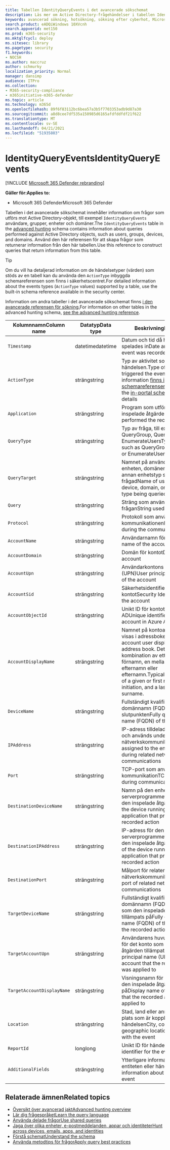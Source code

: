 ```yaml
---
title: Tabellen IdentityQueryEvents i det avancerade sökschemat
description: Läs mer om Active Directory-frågehändelser i tabellen IdentityQueryEvents i det avancerade sökschemat
keywords: avancerad sökning, hotsökning, sökning efter cyberhot, Microsoft 365 Defender, microsoft 365, m365, sökning, fråga, telemetri, schemareferens, kusto, tabell, kolumn, datatyp, beskrivning, IdentityQueryEvents, Azure AD, Active Directory, Microsoft Defender för identitet, identiteter, LDAP-frågor
search.product: eADQiWindows 10XVcnh
search.appverid: met150
ms.prod: m365-security
ms.mktglfcycl: deploy
ms.sitesec: library
ms.pagetype: security
f1.keywords:
- NOCSH
ms.author: maccruz
author: schmurky
localization_priority: Normal
manager: dansimp
audience: ITPro
ms.collection:
- M365-security-compliance
- m365initiative-m365-defender
ms.topic: article
ms.technology: m365d
ms.openlocfilehash: 89f6f83112bc6bea57a3b5f7703353adb9d87a30
ms.sourcegitcommit: a8d8cee7df535a150985d6165afdfddfdf21f622
ms.translationtype: MT
ms.contentlocale: sv-SE
ms.lasthandoff: 04/21/2021
ms.locfileid: "51935803"
---
```

# <a name="identityqueryevents"></a><span data-ttu-id="65594-104">IdentityQueryEvents</span><span class="sxs-lookup"><span data-stu-id="65594-104">IdentityQueryEvents</span></span>

[!INCLUDE [Microsoft 365 Defender rebranding](../includes/microsoft-defender.md)]


<span data-ttu-id="65594-105">**Gäller för:**</span><span class="sxs-lookup"><span data-stu-id="65594-105">**Applies to:**</span></span>
- <span data-ttu-id="65594-106">Microsoft 365 Defender</span><span class="sxs-lookup"><span data-stu-id="65594-106">Microsoft 365 Defender</span></span>

<span data-ttu-id="65594-107">Tabellen i det avancerade sökschemat innehåller information om frågor som utförs mot Active Directory-objekt, till exempel `IdentityQueryEvents` användare, grupper, enheter [](advanced-hunting-overview.md) och domäner.</span><span class="sxs-lookup"><span data-stu-id="65594-107">The `IdentityQueryEvents` table in the [advanced hunting](advanced-hunting-overview.md) schema contains information about queries performed against Active Directory objects, such as users, groups, devices, and domains.</span></span> <span data-ttu-id="65594-108">Använd den här referensen för att skapa frågor som returnerar information från den här tabellen.</span><span class="sxs-lookup"><span data-stu-id="65594-108">Use this reference to construct queries that return information from this table.</span></span>

>[!TIP]
> <span data-ttu-id="65594-109">Om du vill ha detaljerad information om de händelsetyper (värden) som stöds av en tabell kan du använda den `ActionType` inbyggda schemareferensen som finns i säkerhetscentret.</span><span class="sxs-lookup"><span data-stu-id="65594-109">For detailed information about the events types (`ActionType` values) supported by a table, use the built-in schema reference available in the security center.</span></span>

<span data-ttu-id="65594-110">Information om andra tabeller i det avancerade sökschemat finns [i den avancerade referensen för sökning.](advanced-hunting-schema-tables.md)</span><span class="sxs-lookup"><span data-stu-id="65594-110">For information on other tables in the advanced hunting schema, [see the advanced hunting reference](advanced-hunting-schema-tables.md).</span></span>

| <span data-ttu-id="65594-111">Kolumnnamn</span><span class="sxs-lookup"><span data-stu-id="65594-111">Column name</span></span> | <span data-ttu-id="65594-112">Datatyp</span><span class="sxs-lookup"><span data-stu-id="65594-112">Data type</span></span> | <span data-ttu-id="65594-113">Beskrivning</span><span class="sxs-lookup"><span data-stu-id="65594-113">Description</span></span> |
|-------------|-----------|-------------|
| `Timestamp` | <span data-ttu-id="65594-114">datetime</span><span class="sxs-lookup"><span data-stu-id="65594-114">datetime</span></span> | <span data-ttu-id="65594-115">Datum och tid då händelsen spelades in</span><span class="sxs-lookup"><span data-stu-id="65594-115">Date and time when the event was recorded</span></span> |
| `ActionType` | <span data-ttu-id="65594-116">sträng</span><span class="sxs-lookup"><span data-stu-id="65594-116">string</span></span> | <span data-ttu-id="65594-117">Typ av aktivitet som utlöste händelsen.</span><span class="sxs-lookup"><span data-stu-id="65594-117">Type of activity that triggered the event.</span></span> <span data-ttu-id="65594-118">Mer information [finns i schemareferensen](advanced-hunting-schema-tables.md?#get-schema-information-in-the-security-center) i portalen</span><span class="sxs-lookup"><span data-stu-id="65594-118">See the [in-portal schema reference](advanced-hunting-schema-tables.md?#get-schema-information-in-the-security-center) for details</span></span> |
| `Application` | <span data-ttu-id="65594-119">sträng</span><span class="sxs-lookup"><span data-stu-id="65594-119">string</span></span> | <span data-ttu-id="65594-120">Program som utförde den inspelade åtgärden</span><span class="sxs-lookup"><span data-stu-id="65594-120">Application that performed the recorded action</span></span> |
| `QueryType` | <span data-ttu-id="65594-121">sträng</span><span class="sxs-lookup"><span data-stu-id="65594-121">string</span></span> | <span data-ttu-id="65594-122">Typ av fråga, till exempel QueryGroup, QueryUser eller EnumerateUsers</span><span class="sxs-lookup"><span data-stu-id="65594-122">Type of query, such as QueryGroup, QueryUser, or EnumerateUsers</span></span> |
| `QueryTarget` | <span data-ttu-id="65594-123">sträng</span><span class="sxs-lookup"><span data-stu-id="65594-123">string</span></span> | <span data-ttu-id="65594-124">Namnet på användaren, gruppen, enheten, domänen eller någon annan enhetstyp som blir frågad</span><span class="sxs-lookup"><span data-stu-id="65594-124">Name of user, group, device, domain, or any other entity type being queried</span></span> |
| `Query` | <span data-ttu-id="65594-125">sträng</span><span class="sxs-lookup"><span data-stu-id="65594-125">string</span></span> | <span data-ttu-id="65594-126">Sträng som används för att köra frågan</span><span class="sxs-lookup"><span data-stu-id="65594-126">String used to run the query</span></span> |
| `Protocol` | <span data-ttu-id="65594-127">sträng</span><span class="sxs-lookup"><span data-stu-id="65594-127">string</span></span> | <span data-ttu-id="65594-128">Protokoll som används under kommunikationen</span><span class="sxs-lookup"><span data-stu-id="65594-128">Protocol used during the communication</span></span> |
| `AccountName` | <span data-ttu-id="65594-129">sträng</span><span class="sxs-lookup"><span data-stu-id="65594-129">string</span></span> | <span data-ttu-id="65594-130">Användarnamn för kontot</span><span class="sxs-lookup"><span data-stu-id="65594-130">User name of the account</span></span> |
| `AccountDomain` | <span data-ttu-id="65594-131">sträng</span><span class="sxs-lookup"><span data-stu-id="65594-131">string</span></span> | <span data-ttu-id="65594-132">Domän för kontot</span><span class="sxs-lookup"><span data-stu-id="65594-132">Domain of the account</span></span> |
| `AccountUpn` | <span data-ttu-id="65594-133">sträng</span><span class="sxs-lookup"><span data-stu-id="65594-133">string</span></span> | <span data-ttu-id="65594-134">Användarkontons huvudnamn (UPN)</span><span class="sxs-lookup"><span data-stu-id="65594-134">User principal name (UPN) of the account</span></span> |
| `AccountSid` | <span data-ttu-id="65594-135">sträng</span><span class="sxs-lookup"><span data-stu-id="65594-135">string</span></span> | <span data-ttu-id="65594-136">Säkerhetsidentifierare (SID) för kontot</span><span class="sxs-lookup"><span data-stu-id="65594-136">Security Identifier (SID) of the account</span></span> |
| `AccountObjectId` | <span data-ttu-id="65594-137">sträng</span><span class="sxs-lookup"><span data-stu-id="65594-137">string</span></span> | <span data-ttu-id="65594-138">Unikt ID för kontot i Azure AD</span><span class="sxs-lookup"><span data-stu-id="65594-138">Unique identifier for the account in Azure AD</span></span> |
| `AccountDisplayName` | <span data-ttu-id="65594-139">sträng</span><span class="sxs-lookup"><span data-stu-id="65594-139">string</span></span> | <span data-ttu-id="65594-140">Namnet på kontoanvändaren som visas i adressboken.</span><span class="sxs-lookup"><span data-stu-id="65594-140">Name of the account user displayed in the address book.</span></span> <span data-ttu-id="65594-141">Detta är en kombination av ett visst namn eller förnamn, en mellaninititiering och efternamn eller efternamn.</span><span class="sxs-lookup"><span data-stu-id="65594-141">Typically a combination of a given or first name, a middle initiation, and a last name or surname.</span></span> |
| `DeviceName` | <span data-ttu-id="65594-142">sträng</span><span class="sxs-lookup"><span data-stu-id="65594-142">string</span></span> | <span data-ttu-id="65594-143">Fullständigt kvalificerat domännamn (FQDN) för slutpunkten</span><span class="sxs-lookup"><span data-stu-id="65594-143">Fully qualified domain name (FQDN) of the endpoint</span></span> |
| `IPAddress` | <span data-ttu-id="65594-144">sträng</span><span class="sxs-lookup"><span data-stu-id="65594-144">string</span></span> | <span data-ttu-id="65594-145">IP-adress tilldelad till slutpunkten och används under relaterad nätverkskommunikation</span><span class="sxs-lookup"><span data-stu-id="65594-145">IP address assigned to the endpoint and used during related network communications</span></span> |
| `Port` | <span data-ttu-id="65594-146">sträng</span><span class="sxs-lookup"><span data-stu-id="65594-146">string</span></span> | <span data-ttu-id="65594-147">TCP-port som används under kommunikation</span><span class="sxs-lookup"><span data-stu-id="65594-147">TCP port used during communication</span></span> |
| `DestinationDeviceName` | <span data-ttu-id="65594-148">sträng</span><span class="sxs-lookup"><span data-stu-id="65594-148">string</span></span> | <span data-ttu-id="65594-149">Namn på den enhet som kör serverprogrammet som bearbetat den inspelade åtgärden</span><span class="sxs-lookup"><span data-stu-id="65594-149">Name of the device running the server application that processed the recorded action</span></span> |
| `DestinationIPAddress` | <span data-ttu-id="65594-150">sträng</span><span class="sxs-lookup"><span data-stu-id="65594-150">string</span></span> | <span data-ttu-id="65594-151">IP-adress för den enhet som kör serverprogrammet som bearbetat den inspelade åtgärden</span><span class="sxs-lookup"><span data-stu-id="65594-151">IP address of the device running the server application that processed the recorded action</span></span> |
| `DestinationPort` | <span data-ttu-id="65594-152">sträng</span><span class="sxs-lookup"><span data-stu-id="65594-152">string</span></span> | <span data-ttu-id="65594-153">Målport för relaterad nätverkskommunikation</span><span class="sxs-lookup"><span data-stu-id="65594-153">Destination port of related network communications</span></span> |
| `TargetDeviceName` | <span data-ttu-id="65594-154">sträng</span><span class="sxs-lookup"><span data-stu-id="65594-154">string</span></span> | <span data-ttu-id="65594-155">Fullständigt kvalificerat domännamn (FQDN) för enheten som den inspelade åtgärden tillämpats på</span><span class="sxs-lookup"><span data-stu-id="65594-155">Fully qualified domain name (FQDN) of the device that the recorded action was applied to</span></span> |
| `TargetAccountUpn` | <span data-ttu-id="65594-156">sträng</span><span class="sxs-lookup"><span data-stu-id="65594-156">string</span></span> | <span data-ttu-id="65594-157">Användarens huvudnamn (UPN) för det konto som den inspelade åtgärden tillämpats på</span><span class="sxs-lookup"><span data-stu-id="65594-157">User principal name (UPN) of the account that the recorded action was applied to</span></span> |
| `TargetAccountDisplayName` | <span data-ttu-id="65594-158">sträng</span><span class="sxs-lookup"><span data-stu-id="65594-158">string</span></span> | <span data-ttu-id="65594-159">Visningsnamn för det konto som den inspelade åtgärden tillämpats på</span><span class="sxs-lookup"><span data-stu-id="65594-159">Display name of the account that the recorded action was applied to</span></span> |
| `Location` | <span data-ttu-id="65594-160">sträng</span><span class="sxs-lookup"><span data-stu-id="65594-160">string</span></span> | <span data-ttu-id="65594-161">Stad, land eller annan geografisk plats som är kopplad till händelsen</span><span class="sxs-lookup"><span data-stu-id="65594-161">City, country, or other geographic location associated with the event</span></span> |
| `ReportId` | <span data-ttu-id="65594-162">long</span><span class="sxs-lookup"><span data-stu-id="65594-162">long</span></span> | <span data-ttu-id="65594-163">Unikt ID för händelsen</span><span class="sxs-lookup"><span data-stu-id="65594-163">Unique identifier for the event</span></span> |
| `AdditionalFields` | <span data-ttu-id="65594-164">sträng</span><span class="sxs-lookup"><span data-stu-id="65594-164">string</span></span> | <span data-ttu-id="65594-165">Ytterligare information om entiteten eller händelsen</span><span class="sxs-lookup"><span data-stu-id="65594-165">Additional information about the entity or event</span></span> |

## <a name="related-topics"></a><span data-ttu-id="65594-166">Relaterade ämnen</span><span class="sxs-lookup"><span data-stu-id="65594-166">Related topics</span></span>
- [<span data-ttu-id="65594-167">Översikt över avancerad jakt</span><span class="sxs-lookup"><span data-stu-id="65594-167">Advanced hunting overview</span></span>](advanced-hunting-overview.md)
- [<span data-ttu-id="65594-168">Lär dig frågespråket</span><span class="sxs-lookup"><span data-stu-id="65594-168">Learn the query language</span></span>](advanced-hunting-query-language.md)
- [<span data-ttu-id="65594-169">Använda delade frågor</span><span class="sxs-lookup"><span data-stu-id="65594-169">Use shared queries</span></span>](advanced-hunting-shared-queries.md)
- [<span data-ttu-id="65594-170">Jaga över olika enheter, e-postmeddelanden, appar och identiteter</span><span class="sxs-lookup"><span data-stu-id="65594-170">Hunt across devices, emails, apps, and identities</span></span>](advanced-hunting-query-emails-devices.md)
- [<span data-ttu-id="65594-171">Förstå schemat</span><span class="sxs-lookup"><span data-stu-id="65594-171">Understand the schema</span></span>](advanced-hunting-schema-tables.md)
- [<span data-ttu-id="65594-172">Använda metodtips för frågor</span><span class="sxs-lookup"><span data-stu-id="65594-172">Apply query best practices</span></span>](advanced-hunting-best-practices.md)
